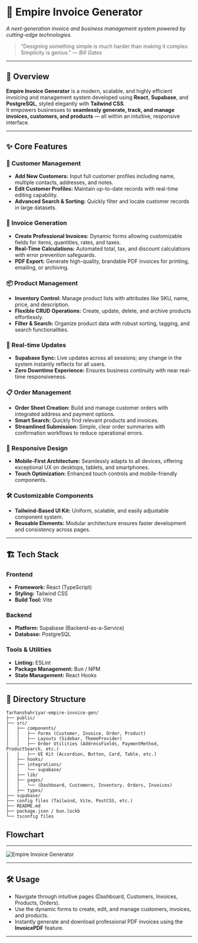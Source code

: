 # 🚀 Empire Invoice Generator  
_A next-generation invoice and business management system powered by cutting-edge technologies._

> "Designing something simple is much harder than making it complex. Simplicity is genius." — *Bill Gates*


---

## 📜 Overview

**Empire Invoice Generator** is a modern, scalable, and highly efficient invoicing and management system developed using **React**, **Supabase**, and **PostgreSQL**, styled elegantly with **Tailwind CSS**.  
It empowers businesses to **seamlessly generate, track, and manage invoices, customers, and products** — all within an intuitive, responsive interface.

---

## ✨ Core Features

### 📂 Customer Management
- **Add New Customers:** Input full customer profiles including name, multiple contacts, addresses, and notes.
- **Edit Customer Profiles:** Maintain up-to-date records with real-time editing capability.
- **Advanced Search & Sorting:** Quickly filter and locate customer records in large datasets.

### 🧾 Invoice Generation
- **Create Professional Invoices:** Dynamic forms allowing customizable fields for items, quantities, rates, and taxes.
- **Real-Time Calculations:** Automated total, tax, and discount calculations with error prevention safeguards.
- **PDF Export:** Generate high-quality, brandable PDF invoices for printing, emailing, or archiving.

### 📦 Product Management
- **Inventory Control:** Manage product lists with attributes like SKU, name, price, and description.
- **Flexible CRUD Operations:** Create, update, delete, and archive products effortlessly.
- **Filter & Search:** Organize product data with robust sorting, tagging, and search functionalities.

### 🔄 Real-time Updates
- **Supabase Sync:** Live updates across all sessions; any change in the system instantly reflects for all users.
- **Zero Downtime Experience:** Ensures business continuity with near real-time responsiveness.

### 📋 Order Management
- **Order Sheet Creation:** Build and manage customer orders with integrated address and payment options.
- **Smart Search:** Quickly find relevant products and invoices.
- **Streamlined Submission:** Simple, clear order summaries with confirmation workflows to reduce operational errors.

### 📱 Responsive Design
- **Mobile-First Architecture:** Seamlessly adapts to all devices, offering exceptional UX on desktops, tablets, and smartphones.
- **Touch Optimization:** Enhanced touch controls and mobile-friendly components.

### 🛠️ Customizable Components
- **Tailwind-Based UI Kit:** Uniform, scalable, and easily adjustable component system.
- **Reusable Elements:** Modular architecture ensures faster development and consistency across pages.

---

## 🏗️ Tech Stack

### Frontend
- **Framework:** React (TypeScript)
- **Styling:** Tailwind CSS
- **Build Tool:** Vite

### Backend
- **Platform:** Supabase (Backend-as-a-Service)
- **Database:** PostgreSQL

### Tools & Utilities
- **Linting:** ESLint
- **Package Management:** Bun / NPM
- **State Management:** React Hooks

---

## 📁 Directory Structure
```
farhanshahriyar-empire-invoice-gen/
├── public/
├── src/
│   ├── components/
│   │   ├── Forms (Customer, Invoice, Order, Product)
│   │   ├── Layouts (Sidebar, ThemeProvider)
│   │   ├── Order Utilities (AddressFields, PaymentMethod, ProductSearch, etc.)
│   │   ├── UI Kit (Accordion, Button, Card, Table, etc.)
│   ├── hooks/
│   ├── integrations/
│   │   └── supabase/
│   ├── lib/
│   ├── pages/
│   │   └── (Dashboard, Customers, Inventory, Orders, Invoices)
│   ├── types/
├── supabase/
├── config files (Tailwind, Vite, PostCSS, etc.)
├── README.md
├── package.json / bun.lockb
└── tsconfig files
```

## Flowchart 
---
![Empire Invoice Generator](https://78d11y9vqc.ufs.sh/f/5z2fDmMWhbJSS1wXrimU3biJQFRyIhTKkczrwpsxtdf7mgOW)

---

## 🛠️ Usage

- Navigate through intuitive pages (Dashboard, Customers, Invoices, Products, Orders).
- Use the dynamic forms to create, edit, and manage customers, invoices, and products.
- Instantly generate and download professional PDF invoices using the **InvoicePDF** feature.

---
